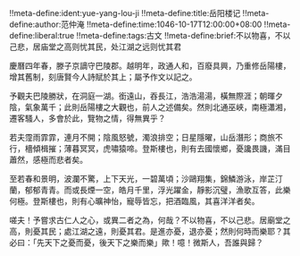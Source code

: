 !!meta-define:ident:yue-yang-lou-ji
!!meta-define:title:岳阳楼记
!!meta-define:author:范仲淹
!!meta-define:time:1046-10-17T12:00:00+08:00
!!meta-define:liberal:true
!!meta-define:tags:古文
!!meta-define:brief:不以物喜，不以己悲，居庙堂之高则忧其民，处江湖之远则忧其君

慶曆四年春，滕子京謫守巴陵郡。越明年，政通人和，百廢具興，乃重修岳陽樓，增其舊制，刻唐賢今人詩賦於其上；屬予作文以記之。

予觀夫巴陵勝狀，在洞庭一湖。銜遠山，吞長江，浩浩湯湯，橫無際涯；朝暉夕陰，氣象萬千；此則岳陽樓之大觀也，前人之述備矣。然則北通巫峽，南極瀟湘，遷客騷人，多會於此，覽物之情，得無異乎？

若夫霪雨霏霏，連月不開；陰風怒號，濁浪排空；日星隱曜，山岳潛形；商旅不行，檣傾楫摧；薄暮冥冥，虎嘯猿啼。登斯樓也，則有去國懷鄉，憂讒畏譏，滿目蕭然，感極而悲者矣。

至若春和景明，波瀾不驚，上下天光，一碧萬頃；沙鷗翔集，錦鱗游泳，岸芷汀蘭，郁郁青青。而或長煙一空，皓月千里，浮光躍金，靜影沉璧，漁歌互答，此樂何極。登斯樓也，則有心曠神怡，寵辱皆忘，把酒臨風，其喜洋洋者矣。

嗟夫！予嘗求古仁人之心，或異二者之為，何哉？不以物喜，不以己悲。居廟堂之高，則憂其民；處江湖之遠，則憂其君。是進亦憂，退亦憂；然則何時而樂耶？其必曰：「先天下之憂而憂，後天下之樂而樂」歟！噫！微斯人，吾誰與歸？

